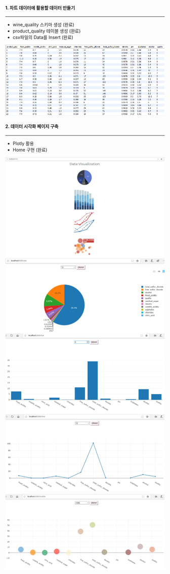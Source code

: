 #### 1. 차트 데이터에 활용할 데이터 만들기
----------------------------------

* wine_quality 스키마 생성 (완료)
* product_quality 테이블 생성 (완료)
* csv파일의 Data를 Insert (완료)

![db](./image/db.PNG)


#### 2. 데이터 시각화 페이지 구축
----------------------------------------------

* Plotly 활용
* Home 구현 (완료)

![home](./image/home.PNG)
![piechart](./image/piechart.PNG)
![barchart](./image/barchart.PNG)
![linechart](./image/linechart.PNG)
![bubblechart](./image/bubblechart.PNG)



